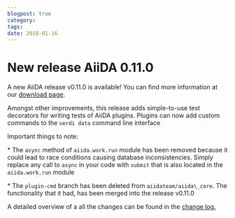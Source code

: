 ```yaml
---
blogpost: true
category:
tags:
date: 2018-01-16
---
```


# New release AiiDA 0.11.0

A new AiiDA release v0.11.0 is available! You can find more information at our [download page](http://www.aiida.net/download/).

Amongst other improvements, this release adds simple-to-use test decorators for writing tests of AiiDA plugins. Plugins can now add custom commands to the `verdi data` command line interface

Important things to note:

\* The `async` method of `aiida.work.run` module has been removed because it could lead to race conditions causing database inconsistencies. Simply replace any call to `async` in your code with `submit` that is also located in the `aiida.work.run` module

\* The `plugin-cmd` branch has been deleted from `aiidateam/aiida\_core`. The functionality that it had, has been merged into the release v0.11.0

A detailed overview of a all the changes can be found in the [change log.](https://github.com/aiidateam/aiida_core/blob/v0.11.0/CHANGELOG.md)
